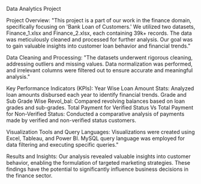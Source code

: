 Data Analytics Project

Project Overview:
"This project is a part of our work in the finance domain, specifically focusing on 'Bank Loan of Customers.' We utilized two datasets, Finance_1.xlsx and Finance_2.xlsx, each containing 39k+ records. The data was meticulously cleaned and processed for further analysis. Our goal was to gain valuable insights into customer loan behavior and financial trends."

Data Cleaning and Processing:
"The datasets underwent rigorous cleaning, addressing outliers and missing values. Data normalization was performed, and irrelevant columns were filtered out to ensure accurate and meaningful analysis."

Key Performance Indicators (KPIs):
Year Wise Loan Amount Stats: Analyzed loan amounts disbursed each year to identify financial trends.
Grade and Sub Grade Wise Revol_bal: Compared revolving balances based on loan grades and sub-grades.
Total Payment for Verified Status Vs Total Payment for Non-Verified Status: Conducted a comparative analysis of payments made by verified and non-verified status customers.

Visualization Tools and Query Languages:
Visualizations were created using Excel, Tableau, and Power BI. MySQL query language was employed for data filtering and executing specific queries."

Results and Insights:
Our analysis revealed valuable insights into customer behavior, enabling the formulation of targeted marketing strategies. These findings have the potential to significantly influence business decisions in the finance sector.

